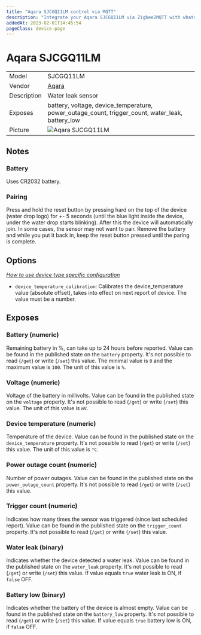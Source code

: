 ```yaml
---
title: "Aqara SJCGQ11LM control via MQTT"
description: "Integrate your Aqara SJCGQ11LM via Zigbee2MQTT with whatever smart home infrastructure you are using without the vendor's bridge or gateway."
addedAt: 2023-02-01T14:45:54
pageClass: device-page
---
```


<!-- !!!! -->
<!-- ATTENTION: This file is auto-generated through docgen! -->
<!-- You can only edit the "Notes"-Section between the two comment lines "Notes BEGIN" and "Notes END". -->
<!-- Do not use h1 or h2 heading within "## Notes"-Section. -->
<!-- !!!! -->

# Aqara SJCGQ11LM

|     |     |
|-----|-----|
| Model | SJCGQ11LM  |
| Vendor  | [Aqara](/supported-devices/#v=Aqara)  |
| Description | Water leak sensor |
| Exposes | battery, voltage, device_temperature, power_outage_count, trigger_count, water_leak, battery_low |
| Picture | ![Aqara SJCGQ11LM](https://www.zigbee2mqtt.io/images/devices/SJCGQ11LM.png) |


<!-- Notes BEGIN: You can edit here. Add "## Notes" headline if not already present. -->
## Notes

### Battery
Uses CR2032 battery.

### Pairing
Press and hold the reset button by pressing hard on the top of the device (water drop logo) for +- 5 seconds (until the blue light inside the device, under the water drop starts blinking). After this the device will automatically join.
In some cases, the sensor may not want to pair. Remove the battery and while you put it back in, keep the reset button pressed until the paring is complete.
<!-- Notes END: Do not edit below this line -->



## Options
*[How to use device type specific configuration](../guide/configuration/devices-groups.md#specific-device-options)*

* `device_temperature_calibration`: Calibrates the device_temperature value (absolute offset), takes into effect on next report of device. The value must be a number.


## Exposes

### Battery (numeric)
Remaining battery in %, can take up to 24 hours before reported.
Value can be found in the published state on the `battery` property.
It's not possible to read (`/get`) or write (`/set`) this value.
The minimal value is `0` and the maximum value is `100`.
The unit of this value is `%`.

### Voltage (numeric)
Voltage of the battery in millivolts.
Value can be found in the published state on the `voltage` property.
It's not possible to read (`/get`) or write (`/set`) this value.
The unit of this value is `mV`.

### Device temperature (numeric)
Temperature of the device.
Value can be found in the published state on the `device_temperature` property.
It's not possible to read (`/get`) or write (`/set`) this value.
The unit of this value is `°C`.

### Power outage count (numeric)
Number of power outages.
Value can be found in the published state on the `power_outage_count` property.
It's not possible to read (`/get`) or write (`/set`) this value.

### Trigger count (numeric)
Indicates how many times the sensor was triggered (since last scheduled report).
Value can be found in the published state on the `trigger_count` property.
It's not possible to read (`/get`) or write (`/set`) this value.

### Water leak (binary)
Indicates whether the device detected a water leak.
Value can be found in the published state on the `water_leak` property.
It's not possible to read (`/get`) or write (`/set`) this value.
If value equals `true` water leak is ON, if `false` OFF.

### Battery low (binary)
Indicates whether the battery of the device is almost empty.
Value can be found in the published state on the `battery_low` property.
It's not possible to read (`/get`) or write (`/set`) this value.
If value equals `true` battery low is ON, if `false` OFF.

